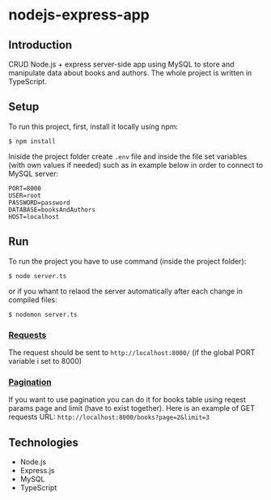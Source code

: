 # nodejs-express-app

## Introduction

CRUD Node.js + express server-side app using MySQL to store and manipulate data about books and authors. The whole project is written in TypeScript.

## Setup

To run this project, first, install it locally using npm:

```
$ npm install
```

Iniside the project folder create `.env` file and inside the file set variables (with own values if needed) such as in example below in order to connect to MySQL server:

```
PORT=8000
USER=root
PASSWORD=password
DATABASE=booksAndAuthors
HOST=localhost
```

## Run

To run the project you have to use command (inside the project folder):

```
$ node server.ts
```

or if you whant to relaod the server automatically after each change in compiled files:

```
$ nodemon server.ts
```

### <u>Requests</u>

The request should be sent to `http://localhost:8000/` (if the global PORT variable i set to 8000)

### <u>Pagination</u>

If you want to use pagination you can do it for books table using reqest params page and limit (have to exist together).
Here is an example of GET requests URL: `http://localhost:8000/books?page=2&limit=3`

## Technologies

-   Node.js
-   Express.js
-   MySQL
-   TypeScript

